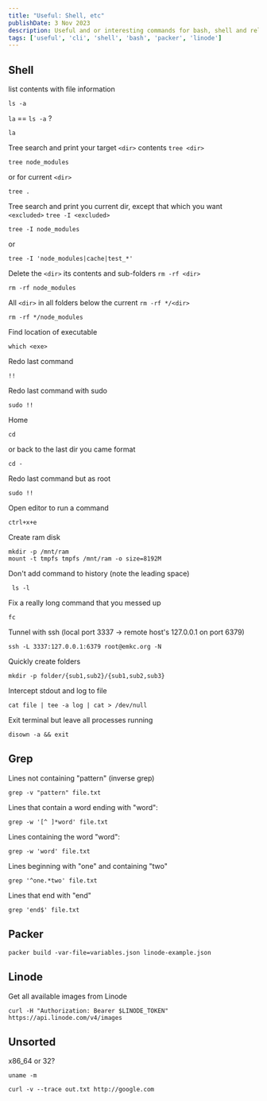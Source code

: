 ```yaml
---
title: "Useful: Shell, etc"
publishDate: 3 Nov 2023
description: Useful and or interesting commands for bash, shell and related.
tags: ['useful', 'cli', 'shell', 'bash', 'packer', 'linode']
---
```


## Shell

list contents with file information

```shell
ls -a
```

`la` == `ls -a` ?

```shell
la
```

Tree search and print your target `<dir>` contents 
`tree <dir>`

```shell
tree node_modules
```

or for current `<dir>`

```shell
tree . 
```

Tree search and print you current dir, except that which you want `<excluded>`
`tree -I <excluded>`

```shell
tree -I node_modules
```

or

```shell
tree -I 'node_modules|cache|test_*'
```


Delete the `<dir>` its contents and sub-folders
`rm -rf <dir>`

```shell
rm -rf node_modules
```

All `<dir>` in all folders below the current
`rm -rf */<dir>`

```shell
rm -rf */node_modules
```

Find location of executable

```shell
which <exe> 
```

Redo last command

```shell
!!
```

Redo last command with sudo

```shell
sudo !! 
```

Home

```shell
cd      
```

or back to the last dir you came format

```shell
cd -    
```

Redo last command but as root

```shell
sudo !!
```

Open editor to run a command

```shell
ctrl+x+e
```

Create ram disk

```shell
mkdir -p /mnt/ram
mount -t tmpfs tmpfs /mnt/ram -o size=8192M
```

Don't add command to history (note the leading space)

```shell
 ls -l
```

Fix a really long command that you messed up

```shell
fc
```

Tunnel with ssh (local port 3337 -> remote host's 127.0.0.1 on port 6379)

```shell
ssh -L 3337:127.0.0.1:6379 root@emkc.org -N
```

Quickly create folders

```shell
mkdir -p folder/{sub1,sub2}/{sub1,sub2,sub3}
```

Intercept stdout and log to file

```shell
cat file | tee -a log | cat > /dev/null
```

Exit terminal but leave all processes running

```shell
disown -a && exit
```

## Grep

Lines not containing "pattern" (inverse grep)

```shell
grep -v "pattern" file.txt
```

Lines that contain a word ending with "word":

```shell
grep -w '[^ ]*word' file.txt
```

Lines containing the word "word":

```shell
grep -w 'word' file.txt
```

Lines beginning with "one" and containing "two"

```shell
grep '^one.*two' file.txt
```

Lines that end with "end"

```shell
grep 'end$' file.txt
```

## Packer

```shell
packer build -var-file=variables.json linode-example.json
```

## Linode

Get all available images from Linode

```shell
curl -H "Authorization: Bearer $LINODE_TOKEN" https://api.linode.com/v4/images
```

## Unsorted

x86_64 or 32?

```shell
uname -m
```

```shell
curl -v --trace out.txt http://google.com
```
